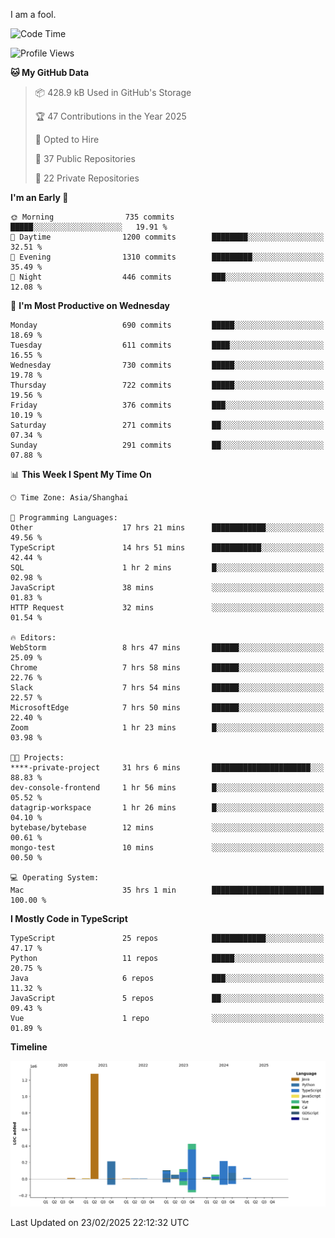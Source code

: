 I am a fool.

<!--START_SECTION:waka-->
![Code Time](http://img.shields.io/badge/Code%20Time-2%2C611%20hrs%2019%20mins-blue)

![Profile Views](http://img.shields.io/badge/Profile%20Views-3-blue)

**🐱 My GitHub Data** 

> 📦 428.9 kB Used in GitHub's Storage 
 > 
> 🏆 47 Contributions in the Year 2025
 > 
> 💼 Opted to Hire
 > 
> 📜 37 Public Repositories 
 > 
> 🔑 22 Private Repositories 
 > 
**I'm an Early 🐤** 

```text
🌞 Morning                735 commits         █████░░░░░░░░░░░░░░░░░░░░   19.91 % 
🌆 Daytime                1200 commits        ████████░░░░░░░░░░░░░░░░░   32.51 % 
🌃 Evening                1310 commits        █████████░░░░░░░░░░░░░░░░   35.49 % 
🌙 Night                  446 commits         ███░░░░░░░░░░░░░░░░░░░░░░   12.08 % 
```
📅 **I'm Most Productive on Wednesday** 

```text
Monday                   690 commits         █████░░░░░░░░░░░░░░░░░░░░   18.69 % 
Tuesday                  611 commits         ████░░░░░░░░░░░░░░░░░░░░░   16.55 % 
Wednesday                730 commits         █████░░░░░░░░░░░░░░░░░░░░   19.78 % 
Thursday                 722 commits         █████░░░░░░░░░░░░░░░░░░░░   19.56 % 
Friday                   376 commits         ███░░░░░░░░░░░░░░░░░░░░░░   10.19 % 
Saturday                 271 commits         ██░░░░░░░░░░░░░░░░░░░░░░░   07.34 % 
Sunday                   291 commits         ██░░░░░░░░░░░░░░░░░░░░░░░   07.88 % 
```


📊 **This Week I Spent My Time On** 

```text
🕑︎ Time Zone: Asia/Shanghai

💬 Programming Languages: 
Other                    17 hrs 21 mins      ████████████░░░░░░░░░░░░░   49.56 % 
TypeScript               14 hrs 51 mins      ███████████░░░░░░░░░░░░░░   42.44 % 
SQL                      1 hr 2 mins         █░░░░░░░░░░░░░░░░░░░░░░░░   02.98 % 
JavaScript               38 mins             ░░░░░░░░░░░░░░░░░░░░░░░░░   01.83 % 
HTTP Request             32 mins             ░░░░░░░░░░░░░░░░░░░░░░░░░   01.54 % 

🔥 Editors: 
WebStorm                 8 hrs 47 mins       ██████░░░░░░░░░░░░░░░░░░░   25.09 % 
Chrome                   7 hrs 58 mins       ██████░░░░░░░░░░░░░░░░░░░   22.76 % 
Slack                    7 hrs 54 mins       ██████░░░░░░░░░░░░░░░░░░░   22.57 % 
MicrosoftEdge            7 hrs 50 mins       ██████░░░░░░░░░░░░░░░░░░░   22.40 % 
Zoom                     1 hr 23 mins        █░░░░░░░░░░░░░░░░░░░░░░░░   03.98 % 

🐱‍💻 Projects: 
****-private-project     31 hrs 6 mins       ██████████████████████░░░   88.83 % 
dev-console-frontend     1 hr 56 mins        █░░░░░░░░░░░░░░░░░░░░░░░░   05.52 % 
datagrip-workspace       1 hr 26 mins        █░░░░░░░░░░░░░░░░░░░░░░░░   04.10 % 
bytebase/bytebase        12 mins             ░░░░░░░░░░░░░░░░░░░░░░░░░   00.61 % 
mongo-test               10 mins             ░░░░░░░░░░░░░░░░░░░░░░░░░   00.50 % 

💻 Operating System: 
Mac                      35 hrs 1 min        █████████████████████████   100.00 % 
```

**I Mostly Code in TypeScript** 

```text
TypeScript               25 repos            ████████████░░░░░░░░░░░░░   47.17 % 
Python                   11 repos            █████░░░░░░░░░░░░░░░░░░░░   20.75 % 
Java                     6 repos             ███░░░░░░░░░░░░░░░░░░░░░░   11.32 % 
JavaScript               5 repos             ██░░░░░░░░░░░░░░░░░░░░░░░   09.43 % 
Vue                      1 repo              ░░░░░░░░░░░░░░░░░░░░░░░░░   01.89 % 
```



**Timeline**

![Lines of Code chart](https://raw.githubusercontent.com/VeejaLiu/VeejaLiu/master/assets/bar_graph.png)


 Last Updated on 23/02/2025 22:12:32 UTC
<!--END_SECTION:waka-->
